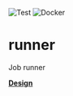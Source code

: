 ![Test](https://github.com/tradingAI/runner/workflows/Test/badge.svg)
![Docker](https://github.com/tradingAI/runner/workflows/Docker/badge.svg)
# runner
Job runner

**[Design](https://github.com/tradingAI/scheduler/blob/doc/docs/README.md)**
